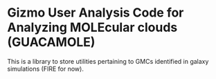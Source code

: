 # Gizmo User Analysis Code for Analyzing MOLEcular clouds (GUACAMOLE)

This is a library to store utilities pertaining to GMCs identified in galaxy simulations (FIRE for now).
